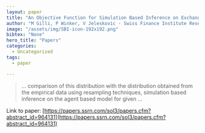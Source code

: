 ```yaml
---
layout: paper
title: "An Objective Function for Simulation Based Inference on Exchange Rate Data"
author: "M Gilli, P Winker, V Jeleskovic - Swiss Finance Institute Research …, 2007 - papers.ssrn.com"
image: "/assets/img/SBI-icon-192x192.png"
bibtex: "None"
hero_title: "Papers"
categories:
  - Uncategorized
tags:
  - paper

---
```

>… comparison of this distribution with the distribution obtained from the empirical data using resampling techniques, simulation based inference on the agent based model for given …

Link to paper: [https://papers.ssrn.com/sol3/papers.cfm?abstract_id=964131](https://papers.ssrn.com/sol3/papers.cfm?abstract_id=964131)


